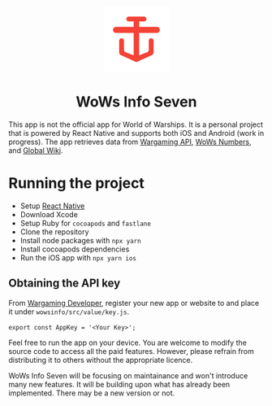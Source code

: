 <div align="center">
<img src="https://raw.githubusercontent.com/wowsinfo/react-native-app/master/wowsinfo/ios/wowsinfo/support/Assets.xcassets/AppIcon.appiconset/AppIcon.png" width="128px" height="128px" />
<h1>WoWs Info Seven</h1>
</div>

<!-- [中文](https://github.com/HenryQuan/WoWs-Info-Re/blob/master/README_zh.md) | [English](https://github.com/HenryQuan/WoWs-Info-Re/blob/master/README.md) | [日本語](https://github.com/HenryQuan/WoWs-Info-Re/blob/master/README_ja.md) -->

This app is not the official app for World of Warships. It is a personal project that is powered by React Native and supports both iOS and Android (work in progress). The app retrieves data from [Wargaming API](https://developers.wargaming.net), [WoWs Numbers](http://wows-numbers.com), and [Global Wiki](https://wiki.wargaming.net/en/World_of_Warships).

# Running the project
- Setup [React Native](https://reactnative.dev/docs/environment-setup?guide=native)
- Download Xcode
- Setup Ruby for `cocoapods` and `fastlane`
- Clone the repository
- Install node packages with `npx yarn`
- Install cocoapods dependencies
- Run the iOS app with `npx yarn ios`

## Obtaining the API key
From [Wargaming Developer](https://developers.wargaming.net/), register your new app or website to and place it under `wowsinfo/src/value/key.js`.
```
export const AppKey = '<Your Key>';
```

Feel free to run the app on your device. You are welcome to modify the source code to access all the paid features. However, please refrain from distributing it to others without the appropriate licence.

WoWs Info Seven will be focusing on maintainance and won't introduce many new features. It will be building upon what has already been implemented. There may be a new version or not. 